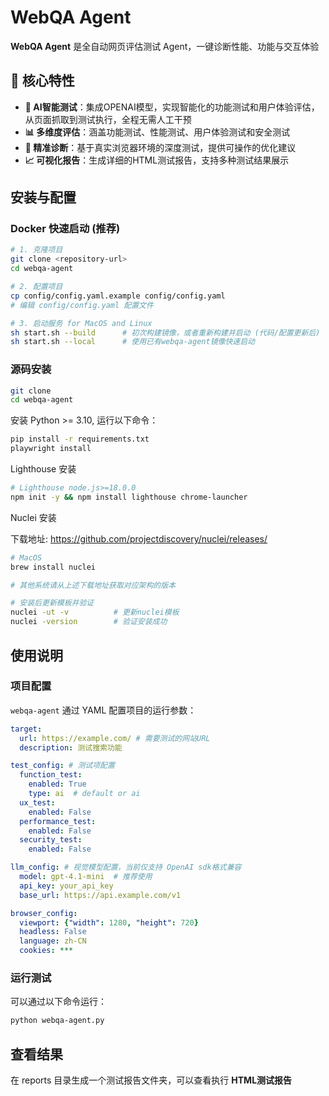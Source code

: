 # WebQA Agent

**WebQA Agent** 是全自动网页评估测试 Agent，一键诊断性能、功能与交互体验

## 🚀 核心特性

- **🤖 AI智能测试**：集成OPENAI模型，实现智能化的功能测试和用户体验评估，从页面抓取到测试执行，全程无需人工干预
- **📊 多维度评估**：涵盖功能测试、性能测试、用户体验测试和安全测试
- **🎯 精准诊断**：基于真实浏览器环境的深度测试，提供可操作的优化建议
- **📈 可视化报告**：生成详细的HTML测试报告，支持多种测试结果展示

## 安装与配置

### Docker 快速启动 (推荐)

```bash
# 1. 克隆项目
git clone <repository-url>
cd webqa-agent

# 2. 配置项目
cp config/config.yaml.example config/config.yaml
# 编辑 config/config.yaml 配置文件

# 3. 启动服务 for MacOS and Linux
sh start.sh --build      # 初次构建镜像，或者重新构建并启动 (代码/配置更新后)
sh start.sh --local      # 使用已有webqa-agent镜像快速启动
```

### 源码安装

```bash
git clone
cd webqa-agent
```

安装 Python >= 3.10, 运行以下命令：

```bash
pip install -r requirements.txt
playwright install

```

Lighthouse 安装

```bash
# Lighthouse node.js>=18.0.0
npm init -y && npm install lighthouse chrome-launcher

```

Nuclei 安装

下载地址: https://github.com/projectdiscovery/nuclei/releases/

```bash
# MacOS
brew install nuclei

# 其他系统请从上述下载地址获取对应架构的版本

# 安装后更新模板并验证
nuclei -ut -v          # 更新nuclei模板
nuclei -version        # 验证安装成功

```

## 使用说明

### 项目配置

`webqa-agent` 通过 YAML 配置项目的运行参数：

```yaml
target:
  url: https://example.com/ # 需要测试的网站URL
  description: 测试搜索功能

test_config: # 测试项配置
  function_test:
    enabled: True
    type: ai  # default or ai
  ux_test:
    enabled: False
  performance_test:
    enabled: False
  security_test:
    enabled: False

llm_config: # 视觉模型配置，当前仅支持 OpenAI sdk格式兼容
  model: gpt-4.1-mini  # 推荐使用
  api_key: your_api_key
  base_url: https://api.example.com/v1

browser_config:
  viewport: {"width": 1280, "height": 720}
  headless: False
  language: zh-CN
  cookies: ***

```

### 运行测试

可以通过以下命令运行：

```bash
python webqa-agent.py
```

## 查看结果

在 reports 目录生成一个测试报告文件夹，可以查看执行 **HTML测试报告**
